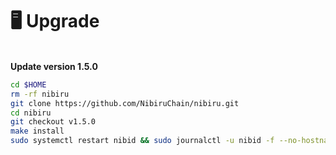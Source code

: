 # 🖥️ Upgrade

\
**Update version 1.5.0**

```bash
cd $HOME
rm -rf nibiru
git clone https://github.com/NibiruChain/nibiru.git
cd nibiru
git checkout v1.5.0
make install
sudo systemctl restart nibid && sudo journalctl -u nibid -f --no-hostname -o cat
```
